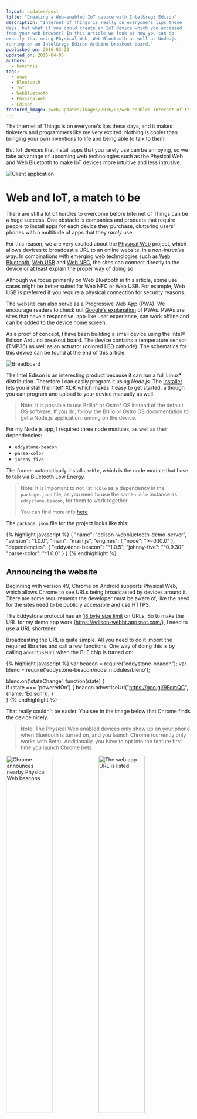 ```yaml
---
layout: updates/post
title: "Creating a Web-enabled IoT device with Intel&reg; Edison"
description: "Internet of Things is really on everyone's lips these
days, but what if you could create an IoT device which you accessed
from your web browser? In this article we look at how you can do
exactly that using Physical Web, Web Bluetooth as well as Node.js,
running on an Intel&reg; Edison Arduino breakout board."
published_on: 2016-03-20
updated_on: 2016-04-05
authors:
  - kenchris
tags:
  - news
  - Bluetooth
  - IoT
  - WebBluetooth
  - PhysicalWeb
  - Edison
featured_image: /web/updates/images/2016/03/web-enabled-internet-of-things/board.jpg
---
```


<p class="intro">
The Internet of Things is on everyone's lips these days, and
it makes tinkerers and programmers like me very excited. Nothing
is cooler than bringing your own inventions to life and
being able to talk to them!

But IoT devices that install apps that you rarely use can be annoying, so we
take advantage of upcoming web technologies such as the Physical
Web and Web Bluetooth to make IoT devices more intuitive and less intrusive.
</p>

![Client application](/web/updates/images/2016/03/web-enabled-internet-of-things/tablet-ux.png)

# Web and IoT, a match to be

There are still a lot of hurdles to overcome before Internet
of Things can be a huge success. One obstacle is companies and products
that require people to install apps for each device they purchase,
cluttering users' phones with a multitude of apps that
they *rarely* use.

For this reason, we are very excited about the
[Physical Web](https://google.github.io/physical-web/)
project, which allows devices to broadcast a URL to an online
website, in a *non-intrusive way*. In combinations with emerging
web technologies such as
[Web Bluetooth](https://webbluetoothcg.github.io/web-bluetooth/),
[Web USB](https://wicg.github.io/webusb/) and
[Web NFC](https://w3c.github.io/web-nfc/), the sites can
connect directly to the device or at least explain the proper
way of doing so.

Although we focus primarily on Web Bluetooth in this article, some
use cases might be better suited for Web NFC or Web USB. For example,
Web USB is preferred if you require a physical connection for security
reasons.

The website can also serve as a Progressive Web App (PWA).
We encourage readers to check out
[Google's explanation](https://developers.google.com/web/progressive-web-apps)
of PWAs. PWAs are sites that have a responsive, app-like user
experience, can work offline and can be added to the device home screen.

As a proof of concept, I have been building a small device using
the Intel&reg; Edison Arduino breakout board. The device contains
a temperature sensor (TMP36) as well as an actuator (colored LED
cathode). The schematics for this device can be found at the end
of this article.

![Breadboard](/web/updates/images/2016/03/web-enabled-internet-of-things/breadboard.jpg)

The Intel Edison is an interesting product because it can run a full Linux&#42;
distribution. Therefore I can easily program it using
*Node.js*. The [installer](https://software.intel.com/en-us/iot/hardware/edison/downloads)
lets you install the Intel&#42; XDK which makes it easy to get started, although
you can program and upload to your device manually as well.

> Note: It is possible to use Brillo&#42; or Ostro&#42; OS instead of the
> default OS software. If you do, follow the Brillo or Ostro OS
> documentation to get a Node.js application running on the
> device.

For my Node.js app, I required three node modules, as well as their
dependencies:

* `eddystone-beacon`
* `parse-color`
* `johnny-five`

The former automatically installs `noble`, which is the node module
that I use to talk via Bluetooth Low Energy. 

> Note: It is important to not list `noble` as a dependency in the
> `package.json` file, as you need to use the same `noble` instance as
> `eddystone-beacon`, for them to work together.
>
> You can find more info [here](https://github.com/don/node-eddystone-beacon/issues/30)

The `package.json` file for the project looks like this:

{% highlight javascript %}
{
  "name": "edison-webbluetooth-demo-server",
  "version": "1.0.0",
  "main": "main.js",
  "engines": {
    "node": ">=0.10.0"
  },
  "dependencies": {
    "eddystone-beacon": "^1.0.5",
    "johnny-five": "^0.9.30",
    "parse-color": "^1.0.0"
  }
}
{% endhighlight %}

## Announcing the website

Beginning with version 49, Chrome on Android supports Physical Web, which
allows Chrome to see URLs being broadcasted by devices around it.
There are some requirements the developer must be aware of, like the need for
the sites need to be publicly accessible and use HTTPS.

The Eddystone protocol has an
[18 byte size limit](https://github.com/google/eddystone/blob/master/eddystone-url/docs/config-service-spec.md#34-uri-data) 
on URLs. So to make the URL for my demo app work (<https://edison-webbt.appspot.com/>),
I need to use a URL shortener.

Broadcasting the URL is quite simple. All you need to do it import the
required libraries and
call a few functions. One way of doing this is by calling `advertiseUrl`
when the BLE chip is turned on:

{% highlight javascript %}
var beacon = require("eddystone-beacon");
var bleno = require('eddystone-beacon/node_modules/bleno');

bleno.on('stateChange', function(state) {    
  if (state === 'poweredOn') {
    beacon.advertiseUrl("https://goo.gl/9FomQC", {name: 'Edison'});
  }   
}
{% endhighlight %}

That really couldn't be easier. You see in the image below that
Chrome finds the device nicely.

> Note: The Physical Web enabled devices only show up on your phone
> when Bluetooth is turned on, and you launch Chrome (currently only
> works with Beta). Additionally, you have to opt into the feature
> first time you launch Chrome beta.

<img alt="Chrome announces nearby Physical Web beacons" src="/web/updates/images/2016/03/web-enabled-internet-of-things/nearby.png" style="width: 50%; float: left"/>
<img alt="The web app URL is listed" src="/web/updates/images/2016/03/web-enabled-internet-of-things/physicalweb.png" style="width: 50%; float: left"/>
<br/>

## Communicating with the sensor/actuator

We use [Johnny-Five](http://johnny-five.io/)&#42; to talk to our board
enhancements. Johnny-Five has a nice abstraction for talking to the TMP36
sensor.

Below you can find the simple code for being notified of temperature changes
as well as setting the initial LED color.

{% highlight javascript %}
var five = require("johnny-five");
var Edison = require("edison-io");
var board = new five.Board({
  io: new Edison()
});

board.on("ready", function() {
  // Johnny-Five's Led.RGB class can be initialized with
  // an array of pin numbers in R, G, B order.
  // Reference: http://johnny-five.io/api/led.rgb/#parameters
  var led = new five.Led.RGB([ 3, 5, 6 ]);

  // Johnny-Five's Thermometer class provides a built-in
  // controller definition for the TMP36 sensor. The controller
  // handles computing a celsius (also fahrenheit & kelvin) from
  // a raw analog input value.
  // Reference: http://johnny-five.io/api/thermometer/
  var temp = new five.Thermometer({
    controller: "TMP36",
    pin: "A0",
  });

  temp.on("change", function() {
    temperatureCharacteristic.valueChange(this.celsius);
  });

  colorCharacteristic._led = led;
  led.color(colorCharacteristic._value);
  led.intensity(30);
});
{% endhighlight %}

You can ignore the above `*Characteristic` variables for now; these
will be defined in the later section about interfacing with Bluetooth.

As you might notice in the instantiation of the Themometer object, I talk to
the TMP36 via the analog `A0` port. The voltage legs on the color
LED cathode are connected to digital pins 3, 5 and 6, which happen
to be the pulse-width modulation (PWM) pins on the Edison Arduino breakout
board.

![Edison board](/web/updates/images/2016/03/web-enabled-internet-of-things/board.jpg)

## Talking to Bluetooth

Talking to Bluetooth couldn't be much easier than it is with `noble`.

In the following example, we create two Bluetooth Low Energy
characteristics: one for the LED and one for the temperature sensor.
The former allows us to read the current LED color and set
a new color. The latter allows us to subscribe to temperature change events.

> Initially I had some problems with the Bluetooth connection
> being unstable, not working on every startup, or bailing
> out with a Frame Reassemble failure while connecting.
>
> If that happens, run the `rfkill block bluetooth` command, followed by
> `rfkill unblock bluetooth` over the serial connection to make it
> work again. The startup issue went away when I started powering the
> device from a power supply instead of using USB for power.
>
> If you encounter Frame Reassemble failures, reduce how often you send
> temperature change events until you no longer encounter the failure.
>
> Generally you should always use external power when using Bluetooth
> or when you connect something like a servo to your board.

With `noble`, creating a characteristic is quite easy. All you need to do
is to define how the characteristic communicates and define a UUID. The
communication options are read, write, notify, or any combination thereof.
The easiest way to do this is to create a new object and inherit from
`bleno.Characteristic`.

> Note: I am not using ES2016 here as the Edison SDK currently uses an older
> version of Node.js.
>
> With the newly launched [Ostro Project](https://ostroproject.org)
> which supports the Edison, that is no longer the case. If you
> use Brillo as part of the [Brillo](https://developers.google.com/brillo/) 
> Early Access Program, then it is possible to compile and install a
> recent version of Node.js.

The resulting characteristic object looks like the following:

{% highlight javascript %}
var TemperatureCharacteristic = function() {
  bleno.Characteristic.call(this, {
    uuid: 'fc0a',
    properties: ['read', 'notify'],
    value: null
  });
    
  this._lastValue = 0;
  this._total = 0;
  this._samples = 0;
  this._onChange = null;
};

util.inherits(TemperatureCharacteristic, bleno.Characteristic);
{% endhighlight %}

We are storing the current temperature value in the `this._lastValue`
variable. We need to add an `onReadRequest` method and encode the value
for a "read" to work.

{% highlight javascript %}
TemperatureCharacteristic.prototype.onReadRequest = function(offset, callback) {
  var data = new Buffer(8);
  data.writeDoubleLE(this._lastValue, 0);
  callback(this.RESULT_SUCCESS, data);
};
{% endhighlight %}

For "notify" we need to add a method to handle subscriptions and
unsubscription. Basically, we simply store a callback. When we
have a new temperature reason we want to send, we then call that
callback with the new value (encoded as above).

{% highlight javascript %}
TemperatureCharacteristic.prototype.onSubscribe = function(maxValueSize, updateValueCallback) {
  console.log("Subscribed to temperature change.");
  this._onChange = updateValueCallback;
  this._lastValue = undefined;
};

TemperatureCharacteristic.prototype.onUnsubscribe = function() {
  console.log("Unsubscribed to temperature change.");
  this._onChange = null;
};
{% endhighlight %}

As values can fluctuate a bit, we need to smooth out the values we
get from the TMP36 sensor. I opted to simply take the average of
100 samples and only send updates when the temperature changes by
at least 1 degree.

{% highlight javascript %}
TemperatureCharacteristic.prototype.valueChange = function(value) {
  this._total += value;
  this._samples++;
    
  if (this._samples < NO_SAMPLES) {
    return;
  }
        
  var newValue = Math.round(this._total / NO_SAMPLES);
    
  this._total = 0;
  this._samples = 0;
    
  if (this._lastValue && Math.abs(this._lastValue - newValue) < 1) {
    return;
  }
    
  this._lastValue = newValue;
    
  console.log(newValue);
  var data = new Buffer(8);
  data.writeDoubleLE(newValue, 0);
    
  if (this._onChange) {
    this._onChange(data);
  }
};
{% endhighlight %}

That was the temperature sensor. The color LED is
simpler. The object as well as the "read" method are shown below.
The characteristic is configured to allow for "read" and "write"
operations and has a different UUID than the temperature characteristic.

{% highlight javascript %}
var ColorCharacteristic = function() {
  bleno.Characteristic.call(this, {
    uuid: 'fc0b',
    properties: ['read', 'write'],
    value: null
  });
  this._value = 'ffffff';
  this._led = null;
};

util.inherits(ColorCharacteristic, bleno.Characteristic);

ColorCharacteristic.prototype.onReadRequest = function(offset, callback) {
  var data = new Buffer(this._value);
  callback(this.RESULT_SUCCESS, data);
};
{% endhighlight %}

To control the LED from the object, I add a
`this._led` member which I use to store the Johnny-Five LED
object. I also set the color of the LED to its default
value (white, aka `#ffffff`).

{% highlight javascript %}
board.on("ready", function() {
  ...
  colorCharacteristic._led = led;
  led.color(colorCharacteristic._value);
  led.intensity(30);
  ...
}
{% endhighlight %}

The "write" method receives a string (just like "read" sends
a string), which can consist of a CSS color code (For example: CSS names
such as `rebeccapurple` or hex codes such as `#ff00bb`). I use a node
module called [parse-color](https://github.com/substack/parse-color)
to always get the hex value which is what Johnny-Five expects.

{% highlight javascript %}
ColorCharacteristic.prototype.onWriteRequest = function(data, offset, withoutResponse, callback) {
  var value = parse(data.toString('utf8')).hex;
  if (!value) {
    callback(this.RESULT_SUCCESS);
    return;
  }
    
  this._value = value;
  console.log(value);

  if (this._led) {
    this._led.color(this._value);
  }
  callback(this.RESULT_SUCCESS);
};
{% endhighlight %}

All of the above will not work if we don't include the *bleno* module.
`eddystone-beacon` will not work with *bleno* unless you use the `noble`
version distributed with it. Luckily doing that is quite simple:

{% highlight javascript %}
var bleno = require('eddystone-beacon/node_modules/bleno');
var util = require('util');
{% endhighlight %}

Now all we need is for it to advertise our device (UUID) and its
characteristics (other UUIDs)

{% highlight javascript %}
bleno.on('advertisingStart', function(error) {
    ...
    bleno.setServices([
      new bleno.PrimaryService({
        uuid: 'fc00',
        characteristics: [
          temperatureCharacteristic, colorCharacteristic
        ]
      })
    ]);
});
{% endhighlight %}

# Creating the client web app

Without getting into too many defails about how the non-bluetooth
parts of the client app work, we can demonstrate a responsive user
interface created in [Polymer](https://www.polymer-project.org/1.0/)&#42;
as an example. The resulting app is shown below:

<img alt="Client app on phone" src="/web/updates/images/2016/03/web-enabled-internet-of-things/phone-ux.png" style="width: 50%; float: left"/>
<img alt="Error message" src="/web/updates/images/2016/03/web-enabled-internet-of-things/error.png" style="width: 50%; float: left"/>
<br/>

The right side shows an earlier version, that showcases a simple error
log that I added to ease the development.

Web Bluetooth makes it easy to communicate with Bluetooth Low Energy
devices, so let's look at a simplified version of my connection code.
If you don't know how promises work, check out
[this resource](https://developers.google.com/web/fundamentals/primers/promises)
before reading further.

Connecting to a Bluetooth device involves a chain of promises.
First we filter for the device (UUID: `FC00`, name: `Edison`). This
displays a dialog to allow the user to select the device given the
filter. Then we connect to the GATT service and get the primary
service and associated characteristics, and then we read the
values and set up notification callbacks.

> Note: To make successive read/writes in the promise chain happen
> property, it is best practice to avoid fetching the characteristics
> *in parallel* with something like `Promise.all([p1, p2])`.

The simplified version of our code below only works
with the latest Web Bluetooth API and therefore thus requires Chrome
Dev (M49) on Android.

{% highlight javascript %}
navigator.bluetooth.requestDevice({
  filters: [{ name: 'Edison' }],
  optionalServices: [0xFC00]
})

.then(device => device.gatt.connect())

.then(server => server.getPrimaryService(0xFC00))

.then(service => {
  let p1 = () => service.getCharacteristic(0xFC0B)
  .then(characteristic => {
    this.colorLedCharacteristic = characteristic;
    return this.readLedColor();
   });

  let p2 = () => service.getCharacteristic(0xFC0A)
  .then(characteristic => {
    characteristic.addEventListener(
      'characteristicvaluechanged', this.onTemperatureChange);
    return characteristic.startNotifications();
  });

  return p1().then(p2);
})

.catch(err => {
  // Catch any error.
})
          
.then(() => {
  // Connection fully established, unless there was an error above.
});
{% endhighlight %}

Reading and writing a string from a `DataView` / `ArrayBuffer` (what
the WebBluetooth API uses) is just as easy as using `Buffer` on the
Node.js side. All we need to use is `TextEncoder` and `TextDecoder`:

{% highlight javascript %}
readLedColor: function() {
  return this.colorLedCharacteristic.readValue()
  .then(data => {
    // In Chrome 50+, a DataView is returned instead of an ArrayBuffer.
    data = data.buffer ? data : new DataView(data);
    let decoder = new TextDecoder("utf-8");
    let decodedString = decoder.decode(data);
    document.querySelector('#color').value = decodedString;
  });
},

writeLedColor: function() {
  let encoder = new TextEncoder("utf-8");
  let value = document.querySelector('#color').value;
  let encodedString = encoder.encode(value.toLowerCase());

  return this.colorLedCharacteristic.writeValue(encodedString);
},
{% endhighlight %}

Handling the `characteristicvaluechanged` event for the temperature
sensor is also quite easy:
   
{% highlight javascript %}
onTemperatureChange: function(event) {
  let data = event.target.value;
  // In Chrome 50+, a DataView is returned instead of an ArrayBuffer.
  data = data.buffer ? data : new DataView(data);
  let temperature = data.getFloat64(0, /*littleEndian=*/ true);
  document.querySelector('#temp').innerHTML = temperature.toFixed(0);
},
{% endhighlight %}

# Summary

That was it folks! As you can see, communicating with Bluetooth Low
Energy using Web Bluetooth on the client side and Node.js on the
Edison is quite easy and very powerful.

Using the Physical Web and Web Bluetooth, Chrome finds the
device and allows the user to easily connect to it without installing
seldom-used applications that the user may not want, and which may update
from time to time.

## Demo

You can try the [client](https://edison-webbt.appspot.com) to get
inspired about how can you create your own web apps to connect to
your custom Internet of Things devices.

## Source code

The source code is available [here](https://github.com/01org/webbluetooth-edison-demo).
Feel free to report issues or send patches.

## Sketch

If you are really adventurous and want to reproduce what I have done,
refer to the Edison and breadboard sketch below:

![Sketch](/web/updates/images/2016/03/web-enabled-internet-of-things/sketch.png)
